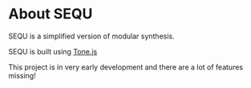 # About SEQU
SEQU is a simplified version of modular synthesis.

SEQU is built using <a href="https://tonejs.github.io/">Tone.js</a>

This project is in very early development and there are a lot of features missing!

